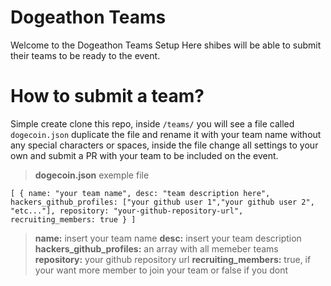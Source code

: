 # Dogeathon Teams

Welcome to the Dogeathon Teams Setup
Here shibes will be able to submit their teams to be ready to the event.


# How to submit a team?

Simple create clone this repo, inside `/teams/` you will see a file called `dogecoin.json` duplicate the file and rename it with your team name without any special characters or spaces, inside the file change all settings to your own and submit a PR with your team to be included on the event.

>**dogecoin.json** exemple file

    [ { name: "your team name", desc: "team description here", hackers_github_profiles: ["your github user 1","your github user 2", "etc..."], repository: "your-github-repository-url", recruiting_members: true } ]

>**name:** insert your team name
>**desc:** insert your team description
>**hackers_github_profiles:** an array with all memeber teams
>**repository:** your github repository url
>**recruiting_members:** true, if your want more member to join your team or false if you dont
